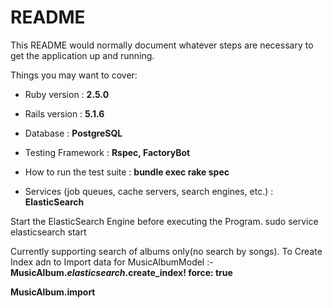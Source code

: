 # README

This README would normally document whatever steps are necessary to get the
application up and running.

Things you may want to cover:

* Ruby version : __2.5.0__

* Rails version : __5.1.6__

* Database : __PostgreSQL__

* Testing Framework : __Rspec, FactoryBot__

* How to run the test suite : __bundle exec rake spec__

* Services (job queues, cache servers, search engines, etc.) : __ElasticSearch__

Start the ElasticSearch Engine before executing the Program.
  sudo service elasticsearch start
  
Currently supporting search of albums only(no search by songs). To Create Index adn to Import data for MusicAlbumModel :-
  __MusicAlbum._elasticsearch_.create_index! force: true__
  
  __MusicAlbum.import__
